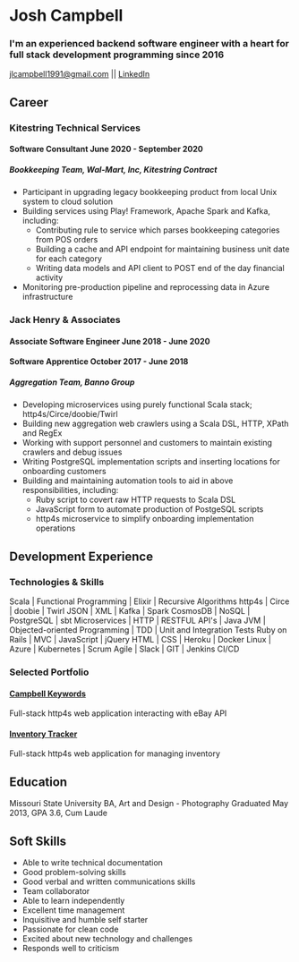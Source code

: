 # Josh Campbell
### I'm an experienced backend software engineer with a heart for full stack development programming since 2016

jlcampbell1991@gmail.com || [LinkedIn](https://www.linkedin.com/in/josh-campbell-70a42971/)

## Career
### Kitestring Technical Services
#### Software Consultant June 2020 - September 2020
##### Bookkeeping Team, Wal-Mart, Inc, Kitestring Contract
* Participant in upgrading legacy bookkeeping product from local Unix system to cloud solution
* Building services using Play! Framework, Apache Spark and Kafka, including:
  * Contributing rule to service which parses bookkeeping categories from POS orders
  * Building a cache and API endpoint for maintaining business unit date for each category
  * Writing data models and API client to POST end of the day financial activity
* Monitoring pre-production pipeline and reprocessing data in Azure infrastructure

### Jack Henry & Associates
#### Associate Software Engineer June 2018 - June 2020
#### Software Apprentice October 2017 - June 2018
##### Aggregation Team, Banno Group
* Developing microservices using purely functional Scala stack; http4s/Circe/doobie/Twirl
* Building new aggregation web crawlers using a Scala DSL, HTTP, XPath and RegEx
* Working with support personnel and customers to maintain existing crawlers and debug issues
* Writing PostgreSQL implementation scripts and inserting locations for onboarding customers
* Building and maintaining automation tools to aid in above responsibilities, including:
  * Ruby script to covert raw HTTP requests to Scala DSL
  * JavaScript form to automate production of PostgeSQL scripts
  * http4s microservice to simplify onboarding implementation operations

## Development Experience
### Technologies & Skills

Scala | Functional Programming | Elixir | Recursive Algorithms
http4s | Circe | doobie | Twirl
JSON | XML | Kafka | Spark
CosmosDB | NoSQL | PostgreSQL | sbt
Microservices | HTTP | RESTFUL API's | Java
JVM | Objected-oriented Programming | TDD | Unit and Integration Tests
Ruby on Rails | MVC | JavaScript | jQuery
HTML | CSS | Heroku | Docker
Linux | Azure | Kubernetes | Scrum
Agile | Slack | GIT | Jenkins CI/CD

### Selected Portfolio
#### [Campbell Keywords](https://github.com/jlcampbell1991/campbell-keywords)
Full-stack http4s web application interacting with eBay API
#### [Inventory Tracker](https://github.com/jlcampbell1991/inventory-tracker)
Full-stack http4s web application for managing inventory

## Education
Missouri State University
BA, Art and Design - Photography
Graduated May 2013, GPA 3.6, Cum Laude

## Soft Skills
* Able to write technical documentation
* Good problem-solving skills
* Good verbal and written communications skills
* Team collaborator
* Able to learn independently
* Excellent time management
* Inquisitive and humble self starter
* Passionate for clean code
* Excited about new technology and challenges
* Responds well to criticism

